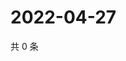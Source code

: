 # 2022-04-27

共 0 条

<!-- BEGIN WEIBO -->
<!-- 最后更新时间 Wed Apr 27 2022 12:42:14 GMT+0800 (China Standard Time) -->

<!-- END WEIBO -->
